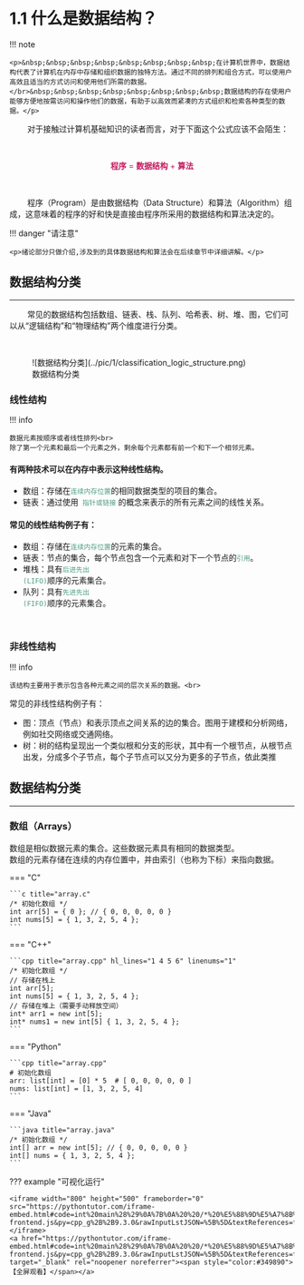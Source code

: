 
# <strong>1.1 什么是数据结构？</strong>

!!! note

    <p>&nbsp;&nbsp;&nbsp;&nbsp;&nbsp;&nbsp;&nbsp;&nbsp;在计算机世界中，数据结构代表了计算机在内存中存储和组织数据的独特方法。通过不同的排列和组合方式，可以使用户高效且适当的方式访问和使用他们所需的数据。</br>&nbsp;&nbsp;&nbsp;&nbsp;&nbsp;&nbsp;&nbsp;&nbsp;数据结构的存在使用户能够方便地按需访问和操作他们的数据，有助于以高效而紧凑的方式组织和检索各种类型的数据。</p>

<p>&nbsp;&nbsp;&nbsp;&nbsp;&nbsp;&nbsp;&nbsp;&nbsp;对于接触过计算机基础知识的读者而言，对于下面这个公式应该不会陌生：</p></br>
<p align="center" style="color: #c3185d"><strong>程序</strong> = <strong>数据结构</strong> + <strong>算法</strong></p></br>
<p>&nbsp;&nbsp;&nbsp;&nbsp;&nbsp;&nbsp;&nbsp;&nbsp;程序（Program）是由数据结构（Data Structure）和算法（Algorithm）组成，这意味着的程序的好和快是直接由程序所采用的数据结构和算法决定的。</p>

!!! danger "请注意"

    <p>绪论部分只做介绍,涉及到的具体数据结构和算法会在后续章节中详细讲解。</p>


## <strong>数据结构分类</strong>
<hr>

<!-- hr style="border: 1px solid #77608E;" / -->
<p>&nbsp;&nbsp;&nbsp;&nbsp;&nbsp;&nbsp;&nbsp;&nbsp;常见的数据结构包括数组、链表、栈、队列、哈希表、树、堆、图，它们可以从“逻辑结构”和“物理结构”两个维度进行分类。</p></br>

<figure markdown="span">
  ![数据结构分类](../pic/1/classification_logic_structure.png)
  <figcaption>数据结构分类</figcaption>
</figure>


### 线性结构

!!! info 

    数据元素按顺序或者线性排列<br>
    除了第一个元素和最后一个元素之外，剩余每个元素都有前一个和下一个相邻元素。

#### 有两种技术可以在内存中表示这种线性结构。

* 数组：存储在<code style="color: #4f9c83;">连续内存位置</code>的相同数据类型的项目的集合。
* 链表：通过使用<code style="color: #4f9c83;"> 指针或链接</code> 的概念来表示的所有元素之间的线性关系。

#### 常见的线性结构例子有：
* 数组：存储在<code style="color: #4f9c83;">连续内存位置</code>的元素的集合。
* 链表：节点的集合，每个节点包含一个元素和对下一个节点的<code style="color: #4f9c83;">引用</code>。
* 堆栈：具有<code style="color: #4f9c83;">后进先出 (LIFO)</code>顺序的元素集合。
* 队列：具有<code style="color: #4f9c83;">先进先出 (FIFO)</code>顺序的元素集合。

<br>

### 非线性结构

!!! info

    该结构主要用于表示包含各种元素之间的层次关系的数据。<br>

<span>常见的非线性结构例子有：</span>
* 图：顶点（节点）和表示顶点之间关系的边的集合。图用于建模和分析网络，例如社交网络或交通网络。
* 树：树的结构呈现出一个类似根和分支的形状，其中有一个根节点，从根节点出发，分成多个子节点，每个子节点可以又分为更多的子节点，依此类推

## <strong>数据结构分类</strong>
<hr>

### 数组（Arrays）

<span>数组是相似数据元素的集合。这些数据元素具有相同的数据类型。</span></br>
<span>数组的元素存储在连续的内存位置中，并由索引（也称为下标）来指向数据。</span></br>

=== "C"

    ```c title="array.c"
    /* 初始化数组 */
    int arr[5] = { 0 }; // { 0, 0, 0, 0, 0 }
    int nums[5] = { 1, 3, 2, 5, 4 };
    ```


=== "C++"

    ```cpp title="array.cpp" hl_lines="1 4 5 6" linenums="1"
    /* 初始化数组 */
    // 存储在栈上
    int arr[5];
    int nums[5] = { 1, 3, 2, 5, 4 };
    // 存储在堆上（需要手动释放空间）
    int* arr1 = new int[5];
    int* nums1 = new int[5] { 1, 3, 2, 5, 4 };
    ```

=== "Python"

    ```cpp title="array.cpp"
    # 初始化数组
    arr: list[int] = [0] * 5  # [ 0, 0, 0, 0, 0 ]
    nums: list[int] = [1, 3, 2, 5, 4]
    ```

=== "Java"

    ```java title="array.java"
    /* 初始化数组 */
    int[] arr = new int[5]; // { 0, 0, 0, 0, 0 }
    int[] nums = { 1, 3, 2, 5, 4 };
    ```

??? example "可视化运行"

    <iframe width="800" height="500" frameborder="0" src="https://pythontutor.com/iframe-embed.html#code=int%20main%28%29%0A%7B%0A%20%20/*%20%E5%88%9D%E5%A7%8B%E5%8C%96%E6%95%B0%E7%BB%84%20*/%0A%20%20//%20%E5%AD%98%E5%82%A8%E5%9C%A8%E6%A0%88%E4%B8%8A%0A%20%20int%20arr%5B5%5D%3B%0A%20%20int%20nums%5B5%5D%20%3D%20%7B%201,%203,%202,%205,%204%20%7D%3B%0A%20%20//%20%E5%AD%98%E5%82%A8%E5%9C%A8%E5%A0%86%E4%B8%8A%EF%BC%88%E9%9C%80%E8%A6%81%E6%89%8B%E5%8A%A8%E9%87%8A%E6%94%BE%E7%A9%BA%E9%97%B4%EF%BC%89%0A%20%20int*%20arr1%20%3D%20new%20int%5B5%5D%3B%0A%20%20int*%20nums1%20%3D%20new%20int%5B5%5D%20%7B%201,%203,%202,%205,%204%20%7D%3B%20%20%0A%7D&codeDivHeight=400&codeDivWidth=350&cumulative=false&curInstr=0&heapPrimitives=nevernest&origin=opt-frontend.js&py=cpp_g%2B%2B9.3.0&rawInputLstJSON=%5B%5D&textReferences=false"> </iframe>
    <a href="https://pythontutor.com/iframe-embed.html#code=int%20main%28%29%0A%7B%0A%20%20/*%20%E5%88%9D%E5%A7%8B%E5%8C%96%E6%95%B0%E7%BB%84%20*/%0A%20%20//%20%E5%AD%98%E5%82%A8%E5%9C%A8%E6%A0%88%E4%B8%8A%0A%20%20int%20arr%5B5%5D%3B%0A%20%20int%20nums%5B5%5D%20%3D%20%7B%201,%203,%202,%205,%204%20%7D%3B%0A%20%20//%20%E5%AD%98%E5%82%A8%E5%9C%A8%E5%A0%86%E4%B8%8A%EF%BC%88%E9%9C%80%E8%A6%81%E6%89%8B%E5%8A%A8%E9%87%8A%E6%94%BE%E7%A9%BA%E9%97%B4%EF%BC%89%0A%20%20int*%20arr1%20%3D%20new%20int%5B5%5D%3B%0A%20%20int*%20nums1%20%3D%20new%20int%5B5%5D%20%7B%201,%203,%202,%205,%204%20%7D%3B%20%20%0A%7D&codeDivHeight=400&codeDivWidth=350&cumulative=false&curInstr=0&heapPrimitives=nevernest&origin=opt-frontend.js&py=cpp_g%2B%2B9.3.0&rawInputLstJSON=%5B%5D&textReferences=false" target="_blank" rel="noopener noreferrer"><span style="color:#349890">【全屏观看】</span></a>

    
